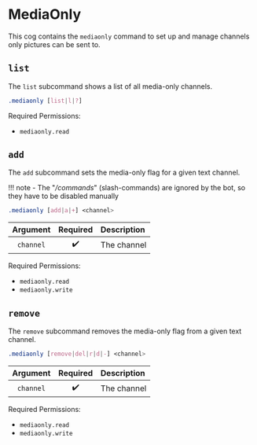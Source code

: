 # MediaOnly

This cog contains the `mediaonly` command to set up and manage channels only pictures can be sent to.


## `list`

The `list` subcommand shows a list of all media-only channels.

```css
.mediaonly [list|l|?]
```

Required Permissions:

- `mediaonly.read`


## `add`

The `add` subcommand sets the media-only flag for a given text channel. 


!!! note
    - The "*/commands*" (slash-commands) are ignored by the bot, so they have to be disabled manually

```css
.mediaonly [add|a|+] <channel>
```

|Argument|Required|Description|
|:------:|:------:|:----------|
|`channel`|:heavy_check_mark:|The channel|

Required Permissions:

- `mediaonly.read`
- `mediaonly.write`


## `remove`

The `remove` subcommand removes the media-only flag from a given text channel.

```css
.mediaonly [remove|del|r|d|-] <channel>
```

|Argument|Required|Description|
|:------:|:------:|:----------|
|`channel`|:heavy_check_mark:|The channel|

Required Permissions:

- `mediaonly.read`
- `mediaonly.write`
